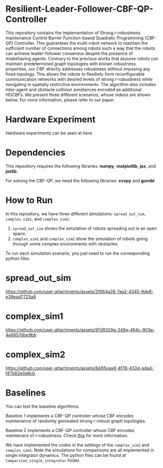 # Resilient-Leader-Follower-CBF-QP-Controller

This repository contains the implementation of Strong $r$-robustness maintenance Control Barrier Function-based Quadratic Programming (CBF-QP) Controller. This guarantees the multi-robot network to maintain the sufficient number of connections among robots such a way that the robots can achieve leader-follower consensus despite the presence of misbehaving agents. Contrary to the previous works that assume robots can maintain predetermined graph topologies with known robustness properties, our CBF directly addresses robustness without imposing any fixed topology. This allows the robots to flexibely form reconfigurable communication networks with desired levels of strong $r$-robustness while navigating in spatially restrictive environments. The algorithm also includes inter-agent and obstacle collision avoidances encoded as additional HOCBFs. We present three different scenarios, whose videos are shown below. For more information, please refer to our paper.

# Hardware Experiment
Hardware experiments can be seen at here.


# Dependencies
This repository requires the following libraries: **numpy**, **matplotlib**, **jax**, and **jaxlib**.

For solving the CBF-QP, we need the following libraries: **cvxpy** and **gurobi**

# How to Run
In this repository, we have three different simulations: `spread_out_sim`, `complex_sim1`, and `complex_sim2`.
1) `spread_out_sim` shows the simulation of robots spreading out in an open space.
2) `complex_sim1` and `complex_sim2` show the simulation of robots going through some complex environments with obstacles.
   
To run each simulation scenario, you just need to run the corresponding python files. 

# spread_out_sim
https://github.com/user-attachments/assets/2f664a28-7aa2-4345-9de8-e39ead7725a8

# complex_sim1
https://github.com/user-attachments/assets/97d9329a-348e-464c-903e-4e6657dbe9bb
 
# complex_sim2
https://github.com/user-attachments/assets/6485eaa9-4f78-4334-ada4-f47b82e0a8cb

# Baselines
You can test the baseline algorithms:

Baseline 1 implements a CBF-QP controller whose CBF encodes maintenance of randomly genreated strong $r$-robust graph topologies.

Baseline 2 implements a CBF-QP controller whose CBF encodes maintenace of $r$-robustness. Check [this](https://ieeexplore.ieee.org/document/10354416) for more information.

We have implemented the codes in the settings of the `complex_sim1` and `complex_sim2`. Note the simulations for comparisons are all implemented in single integrator dynamics.
The python files can be found at `Comparsion_single_integrator` folder. 









